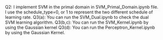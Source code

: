 Q2: I implement SVM in the primal domain in SVM_Primal_Domain.ipynb file. I use the schedule_type=0, or 1 to represent the two different schedule of learning rate.
Q3(a): You can run the SVM_Dual.ipynb to check the dual SVM learning algorithm.
Q3(b,c): You can run the SVM_Kernel.ipynb by using the Gaussian kernel
Q3(d): You can run the Perceptron_Kernel.ipynb by using the Gaussian Kernel.
